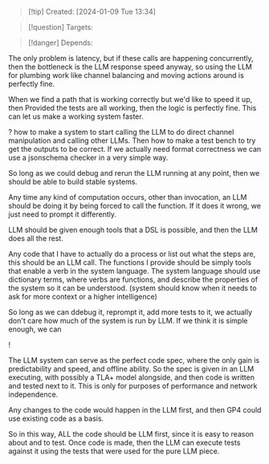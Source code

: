 
>[!tip] Created: [2024-01-09 Tue 13:34]

>[!question] Targets: 

>[!danger] Depends: 

The only problem is latency, but if these calls are happening concurrently, then the bottleneck is the LLM response speed anyway, so using the LLM for plumbing work like channel balancing and moving actions around is perfectly fine.

When we find a path that is working correctly but we'd like to speed it up, then
Provided the tests are all working, then the logic is perfectly fine.  This can let us make a working system faster.

? how to make a system to start calling the LLM to do direct channel manipulation and calling other LLMs. 
Then how to make a test bench to try get the outputs to be correct.  If we actually need format correctness we can use a jsonschema checker in a very simple way.

So long as we could debug and rerun the LLM running at any point, then we should be able to build stable systems.

Any time any kind of computation occurs, other than invocation, an LLM should be doing it by being forced to call the function.  If it does it wrong, we just need to prompt it differently.

LLM should be given enough tools that a DSL is possible, and then the LLM does all the rest.

Any code that I have to actually do a process or list out what the steps are, this should be an LLM call.  The functions I provide should be simply tools that enable a verb in the system language.  The system language should use dictionary terms, where verbs are functions, and describe the properties of the system so it can be understood.  (system should know when it needs to ask for more context or a higher intelligence)

So long as we can ddebug it, reprompt it, add more tests to it, we actually don't care how much of the system is run by LLM.  If we think it is simple enough, we can 

! 

The LLM system can serve as the perfect code spec, where the only gain is predictability and speed, and offline ability.
So the spec is given in an LLM executing, with possibly a TLA+ model alongside, and then code is written and tested next to it.  This is only for purposes of performance and network independence.

Any changes to the code would happen in the LLM first, and then GP4 could use existing code as a basis.

So in this way, ALL the code should be LLM first, since it is easy to reason about and to test.  Once code is made, then the LLM can execute tests against it using the tests that were used for the pure LLM piece.